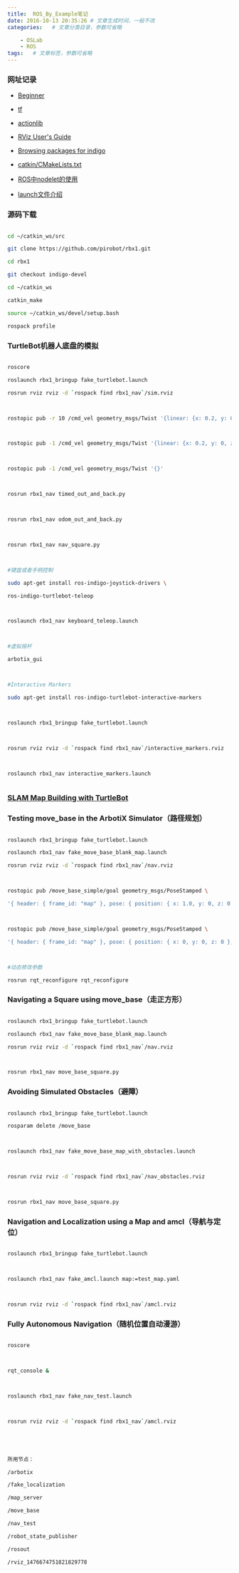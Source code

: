 ```yaml
---
title:  ROS_By_Example笔记
date: 2016-10-13 20:35:26 # 文章生成时间，一般不改
categories:   # 文章分类目录，参数可省略

    - OSLab
    - ROS
tags:   # 文章标签，参数可省略
---
```


### 网址记录

* [Beginner](http://wiki.ros.org/ROS/Tutorials)

* [tf](http://wiki.ros.org/tf/Tutorials)

* [actionlib](http://wiki.ros.org/actionlib/Tutorials)

* [RViz User's Guide](http://docs.ros.org/indigo/api/rviz/html/user_guide/)

* [Browsing packages for indigo](http://www.ros.org/browse/list.php?package_type=package&distro=indigo)

* [catkin/CMakeLists.txt](http://wiki.ros.org/catkin/CMakeLists.txt)

* [ ROS中nodelet的使用](http://blog.csdn.net/zyh821351004/article/details/52143309)

* [launch文件介绍](http://blog.csdn.net/zqxf123456789/article/details/52497833)



<!--more-->

### 源码下载

```bash

cd ~/catkin_ws/src

git clone https://github.com/pirobot/rbx1.git

cd rbx1

git checkout indigo-devel

cd ~/catkin_ws

catkin_make

source ~/catkin_ws/devel/setup.bash

rospack profile

```



### TurtleBot机器人底盘的模拟

```bash

roscore

roslaunch rbx1_bringup fake_turtlebot.launch

rosrun rviz rviz -d `rospack find rbx1_nav`/sim.rviz



rostopic pub -r 10 /cmd_vel geometry_msgs/Twist '{linear: {x: 0.2, y: 0, z: 0}, angular: {x: 0, y: 0, z: 0.5}}'



rostopic pub -1 /cmd_vel geometry_msgs/Twist '{linear: {x: 0.2, y: 0, z: 0}, angular: {x: 0, y: 0, z: 0}}'; rostopic pub -r 10 /cmd_vel geometry_msgs/Twist '{linear: {x: 0.2, y: 0, z: 0}, angular: {x: 0, y: 0, z: 0.5}}'



rostopic pub -1 /cmd_vel geometry_msgs/Twist '{}'



rosrun rbx1_nav timed_out_and_back.py



rosrun rbx1_nav odom_out_and_back.py



rosrun rbx1_nav nav_square.py



#键盘或者手柄控制

sudo apt-get install ros-indigo-joystick-drivers \

ros-indigo-turtlebot-teleop



roslaunch rbx1_nav keyboard_teleop.launch



#虚拟摇杆

arbotix_gui



#Interactive Markers

sudo apt-get install ros-indigo-turtlebot-interactive-markers



roslaunch rbx1_bringup fake_turtlebot.launch



rosrun rviz rviz -d `rospack find rbx1_nav`/interactive_markers.rviz



roslaunch rbx1_nav interactive_markers.launch



```



### [SLAM Map Building with TurtleBot](http://wiki.ros.org/turtlebot_navigation/Tutorials/Build%20a%20map%20with%20SLAM)



### Testing move_base in the ArbotiX Simulator（路径规划）

```bash

roslaunch rbx1_bringup fake_turtlebot.launch

roslaunch rbx1_nav fake_move_base_blank_map.launch

rosrun rviz rviz -d `rospack find rbx1_nav`/nav.rviz



rostopic pub /move_base_simple/goal geometry_msgs/PoseStamped \

'{ header: { frame_id: "map" }, pose: { position: { x: 1.0, y: 0, z: 0 }, orientation: { x: 0, y: 0, z: 0, w: 1 } } }'



rostopic pub /move_base_simple/goal geometry_msgs/PoseStamped \

'{ header: { frame_id: "map" }, pose: { position: { x: 0, y: 0, z: 0 }, orientation: { x: 0, y: 0, z: 0, w: 1 } } }'



#动态修改参数

rosrun rqt_reconfigure rqt_reconfigure

```



### Navigating a Square using move_base（走正方形）

```bash

roslaunch rbx1_bringup fake_turtlebot.launch

roslaunch rbx1_nav fake_move_base_blank_map.launch

rosrun rviz rviz -d `rospack find rbx1_nav`/nav.rviz



rosrun rbx1_nav move_base_square.py

```



### Avoiding Simulated Obstacles（避障）

```bash

roslaunch rbx1_bringup fake_turtlebot.launch

rosparam delete /move_base



roslaunch rbx1_nav fake_move_base_map_with_obstacles.launch



rosrun rviz rviz -d `rospack find rbx1_nav`/nav_obstacles.rviz



rosrun rbx1_nav move_base_square.py

```



### Navigation and Localization using a Map and amcl（导航与定位）

```bash

roslaunch rbx1_bringup fake_turtlebot.launch



roslaunch rbx1_nav fake_amcl.launch map:=test_map.yaml



rosrun rviz rviz -d `rospack find rbx1_nav`/amcl.rviz

```



### Fully Autonomous Navigation（随机位置自动漫游）

```bash

roscore



rqt_console &



roslaunch rbx1_nav fake_nav_test.launch



rosrun rviz rviz -d `rospack find rbx1_nav`/amcl.rviz





所用节点：

/arbotix

/fake_localization

/map_server

/move_base

/nav_test

/robot_state_publisher

/rosout

/rviz_1476674751821829778



```